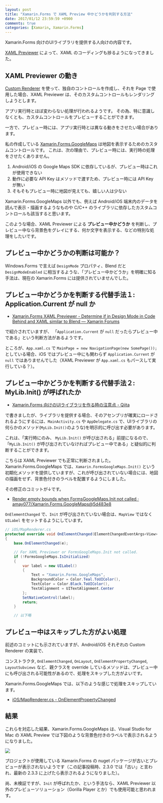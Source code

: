 ```yaml
---
layout: post
title: "Xamarin.Forms で XAML Preview 中かどうかを判別する方法"
date: 2017/01/12 23:59:59 +0900
comments: true
categories: [Xamarin, Xamarin.Forms]
---
```

Xamarin.Forms 向けのUIライブラリを提供する人向けの内容です。
<!--more-->
[XAML Previewer](https://developer.xamarin.com/guides/xamarin-forms/xaml/xaml-previewer/) によって、XAML のコーディングも捗るようになってきました。

## XAML Previewer の動き

[Custom Renderer](https://developer.xamarin.com/guides/xamarin-forms/custom-renderer/) を使って、独自のコントロールを作成し、それを Page で使用した場合、XAML Previewer は、そのカスタムコントロールもレンダリングしようとします。

アプリ実行時とほぼ変わらない処理が行われるようです。
その為、特に意識しなくとも、カスタムコントロールをプレビューすることができます。

一方で、プレビュー時には、アプリ実行時とは異なる動きをさせたい場合があります。

私の作成している [Xamarin.Forms.GoogleMaps](https://github.com/amay077/Xamarin.Forms.GoogleMaps) は地図を表示するためのカスタムコントロールです。
これは、次の理由で、プレビュー時には、実行時の処理をさせたくありません。

1. Android/iOS の Google Maps SDK に依存しているが、プレビュー時はこれが使用できない
2. 動作に必要な API Key はメソッドで渡すため、プレビュー時には API Key が無い
3. そもそもプレビュー時に地図が見えても、嬉しい人は少ない

Xamarin.Forms.GoogleMaps 以外でも、例えば Android/iOS 端末内のデータを読んで表示・描画するようなものや C/C++ のライブラリに依存したカスタムコントロールも該当すると思います。

このような場合、XAML Previewer による **プレビュー中かどうか** を判断し、プレビュー中なら背景色をグレイにする、何か文字を表示する、などの特別な処理をしたいです。

## プレビュー中かどうかの判断は可能か？

Windows.Forms で言えば ``DesignMode`` プロパティ、Blend だと ``DesignModeEnabled`` に相当するような、「プレビュー中かどうか」を明確に知る手法は、現在の Xamarin.Forms には提供されていませんでした。

## プレビュー中かどうかを判断する代替手法１: Application.Current が null か

* [Xamarin.Forms XAML Previewer - Determine if in Design Mode in Code Behind and XAML similar to Blend — Xamarin Forums](https://forums.xamarin.com/discussion/68440/xamarin-forms-xaml-previewer-determine-if-in-design-mode-in-code-behind-and-xaml-similar-to-blend)

で紹介されていますが、 「``Application.Current`` が ``null`` だったらプレビュー中である」という判断方法があるようです。

ところが、``App.xaml.cs`` で ``MainPage = new NavigationPage(new SomePage());`` としている場合、iOS ではプレビュー中にも関わらず ``Application.Current`` が ``null`` ではありませんでした（XAML Previewer が ``App.xaml.cs`` もパースして実行している？）。

## プレビュー中かどうかを判断する代替手法２: MyLib.Init() が呼ばれたか

* [Xamarin.Forms 向けのUIライブラリを作る時の注意点 - Qiita](http://qiita.com/amay077/items/b40d0383b9aaa75ab3f1)

で書きましたが、ライブラリを提供する場合、そのアセンブリが確実にロードされるようにするには、``MainActivity.cs`` や ``AppDelegate.cs`` で、UIライブラリの何らかのメソッド(``MyLib.Init()``のような)を明示的に呼び出す必要があります。

これは、「実行時にのみ、 ``MyLib.Init()`` が呼び出される」前提になるので、「``MyLib.Init()`` が呼び出されていなければプレビュー中である」と疑似的に判断することができます。

こちらは XAML Previewer でも正常に判断されました。
Xamarin.Forms.GoogleMaps では、``Xamarin.FormsGoogleMaps.Init()`` という初期化メソッドを提供していますが、これが呼び出されていない場合には、地図の描画をせず、背景色付きのラベルを配置するようにしました。

その修正のコミットが↓です。

* [Render empty bounds when FormsGoogleMaps.Init not called · amay077/Xamarin.Forms.GoogleMaps@5d483e8](https://github.com/amay077/Xamarin.Forms.GoogleMaps/commit/5d483e85ef8e64fdb5047e23b36e20862d79df21)

``OnElementChanged`` で、``Init`` が呼び出されていない場合は、``MapView`` ではなく ``UILabel`` をセットするようにしています。

```csharp
// iOS/MapRenderer.cs
protected override void OnElementChanged(ElementChangedEventArgs<View> e)
{
    base.OnElementChanged(e);

    // For XAML Previewer or FormsGoogleMaps.Init not called.
    if (!FormsGoogleMaps.IsInitialized)
    {
        var label = new UILabel()
        {
            Text = "Xamarin.Forms.GoogleMaps",
            BackgroundColor = Color.Teal.ToUIColor(),
            TextColor = Color.Black.ToUIColor(),
            TextAlignment = UITextAlignment.Center
        };
        SetNativeControl(label);
        return;
    }

    // 以下略
```

## プレビュー中はスキップした方がよい処理

前述のコミットにも示されていますが、Android/iOS それぞれの Custom Renderer の実装で、

コンストラクタ, ``OnElementChanged``, ``OnLayout``, ``OnElementPropertyChanged``, ``LayoutSubviews`` など、親クラスを override しているメソッドは、プレビュー中にも呼び出される可能性があるので、処理をスキップした方がよいです。

Xamarin.Forms.GoogleMaps では、以下のような感じで処理をスキップしています。

* [iOS/MapRenderer.cs - OnElementPropertyChanged](https://github.com/amay077/Xamarin.Forms.GoogleMaps/blob/5d483e85ef8e64fdb5047e23b36e20862d79df21/Xamarin.Forms.GoogleMaps/Xamarin.Forms.GoogleMaps.iOS/MapRenderer.cs#L130)

## 結果

これらを対応した結果、Xamarin.Forms.GoogleMaps は、Visual Studio for Mac の XAML Preview では下図のような背景色付きのラベルで表示されるようになりました。

![](https://dl.dropboxusercontent.com/u/264530/qiita/determine_if_in_Xamarin_xaml_previewer_01.png)

プロジェクトが使用している Xamarin.Forms の nuget パッケージが古いとプレビューが表示されないようです（この記事投稿時、2.3.0 では「古い」と言われ、最新の 2.3.3 に上げたら表示されるようになりました）。

尚、未検証ですが、``Init`` が呼ばれたか、という手法なら、XAML Previewer 以外のプレビューソリューション（Gorilla Player とか）でも使用可能と思われます。
